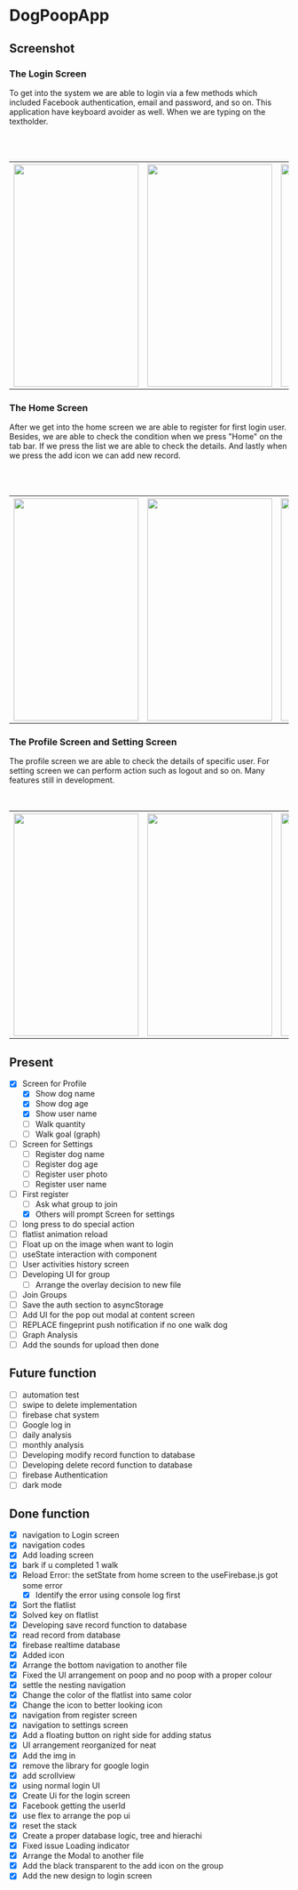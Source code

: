 # DogPoopApp

## Screenshot

<table>
  <h3>The Login Screen</h3>
  <tr>
    <p>To get into the system we are able to login via a few methods which included Facebook authentication, email and password, and so on. This application have keyboard avoider as well. When we are typing on the textholder.</p>
    <th>  
      <img src="./assets/Photos/IMG_4129.jpg" width="225" height="400">
    </th>
    <th> 
      <img src="./assets/Photos/IMG_4130.jpg" width="225" height="400">
    </th>
    <th> 
      <img src="./assets/Photos/IMG_4132.jpg" width="225" height="400">
    </th>
    <th> 
      <img src="./assets/Photos/IMG_4133.jpg" width="225" height="400">
    </th> 
  </tr>
  <br/>
  <br/>
</table>

<table>
  <h3>The Home Screen</h3>
  <tr>
    <p>After we get into the home screen we are able to register for first login user. Besides, we are able to check the condition when we press "Home" on the tab bar. If we press the list we are able to check the details. And lastly when we press the add icon we can add new record.</p>
    <th>  
      <img src="./assets/Photos/IMG_4134.jpg" width="225" height="400">
    </th>
    <th> 
      <img src="./assets/Photos/IMG_4135.jpg" width="225" height="400">
    </th>
    <th> 
      <img src="./assets/Photos/IMG_4136.jpg" width="225" height="400">
    </th>
    <th> 
      <img src="./assets/Photos/IMG_4137.jpg" width="225" height="400">
    </th> 
  </tr>
  <br/>
  <br/>
</table>

<table>
  <h3>The Profile Screen and Setting Screen</h3>
  <tr>
    <p>The profile screen we are able to check the details of specific user. For setting screen we can perform action such as logout and so on. Many features still in development.</p>
    <th>  
      <img src="./assets/Photos/IMG_4140.jpg" width="225" height="400">
    </th>
    <th> 
      <img src="./assets/Photos/IMG_4141.jpg" width="225" height="400">
    </th>
    <th> 
      <img src="./assets/Photos/IMG_4142.jpg" width="225" height="400">
    </th>
    <th> 
      <img src="./assets/Photos/IMG_4143.jpg" width="225" height="400">
    </th> 
  </tr>
  <br/>
</table>

## Present

- [x] Screen for Profile
  - [x] Show dog name
  - [x] Show dog age
  - [x] Show user name
  - [ ] Walk quantity
  - [ ] Walk goal (graph)
- [ ] Screen for Settings
  - [ ] Register dog name
  - [ ] Register dog age
  - [ ] Register user photo
  - [ ] Register user name
- [ ] First register
  - [ ] Ask what group to join
  - [x] Others will prompt Screen for settings
- [ ] long press to do special action
- [ ] flatlist animation reload
- [ ] Float up on the image when want to login
- [ ] useState interaction with component
- [ ] User activities history screen
- [ ] Developing UI for group
  - [ ] Arrange the overlay decision to new file
- [ ] Join Groups
- [ ] Save the auth section to asyncStorage
- [ ] Add UI for the pop out modal at content screen
- [ ] REPLACE fingeprint push notification if no one walk dog
- [ ] Graph Analysis
- [ ] Add the sounds for upload then done

## Future function

- [ ] automation test
- [ ] swipe to delete implementation
- [ ] firebase chat system
- [ ] Google log in
- [ ] daily analysis
- [ ] monthly analysis
- [ ] Developing modify record function to database
- [ ] Developing delete record function to database
- [ ] firebase Authentication
- [ ] dark mode

## Done function

- [x] navigation to Login screen
- [x] navigation codes
- [x] Add loading screen
- [x] bark if u completed 1 walk
- [x] Reload Error: the setState from home screen to the useFirebase.js got some error
  - [x] Identify the error using console log first
- [x] Sort the flatlist
- [x] Solved key on flatlist
- [x] Developing save record function to database
- [x] read record from database
- [x] firebase realtime database
- [x] Added icon
- [x] Arrange the bottom navigation to another file
- [x] Fixed the UI arrangement on poop and no poop with a proper colour
- [x] settle the nesting navigation
- [x] Change the color of the flatlist into same color
- [x] Change the icon to better looking icon
- [x] navigation from register screen
- [x] navigation to settings screen
- [x] Add a floating button on right side for adding status
- [x] UI arrangement reorganized for neat
- [x] Add the img in
- [x] remove the library for google login
- [x] add scrollview
- [x] using normal login UI
- [x] Create Ui for the login screen
- [x] Facebook getting the userId
- [x] use flex to arrange the pop ui
- [x] reset the stack
- [x] Create a proper database logic, tree and hierachi
- [x] Fixed issue Loading indicator
- [x] Arrange the Modal to another file
- [x] Add the black transparent to the add icon on the group
- [x] Add the new design to login screen
